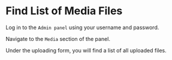 # Find List of Media Files

Log in to the `Admin panel` using your username and password.

Navigate to the `Media` section of the panel.

Under the uploading form, you will find a list of all uploaded files.


